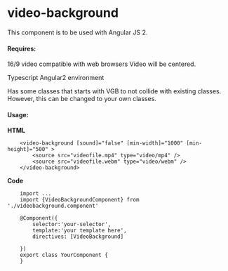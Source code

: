 # video-background


This component is to be used with Angular JS 2.

#### Requires:

16/9 video compatible with web browsers
Video will be centered.

Typescript Angular2 environment

Has some classes that starts with VGB to not collide with existing classes. However, this can be changed to your own classes.
#### Usage:
	
**HTML**
	
		<video-background [sound]="false" [min-width]="1000" [min-height]="500" >
			<source src="videofile.mp4" type="video/mp4" />
			<source src="videofile.webm" type="video/webm" />
		</vídeo-background>
**Code**

		import ...
		import {VideoBackgroundComponent} from './videobackground.component'

		@Component({
		    selector:'your-selector',
		    template:'your template here',
		    directives: [VideoBackground]

		})
		export class YourComponent {
		}
	





